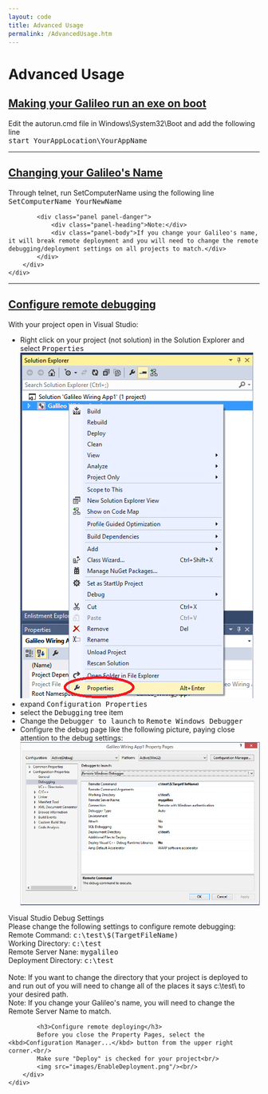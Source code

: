 ```yaml
---
layout: code
title: Advanced Usage
permalink: /AdvancedUsage.htm
---
```


<div class="jumbotron">
  <div class="container">
    <h1>Advanced Usage</h1>
  </div>
</div>

<div class="panel-group" id="accordion1">
    <div class="panel panel-default">
      <div class="panel-heading">
        <h4 class="panel-title">
          <a data-toggle="collapse" data-parent="#accordion1" href="#collapseGalileoAutorun">
            <h2>Making your Galileo run an exe on boot</h2>
          </a>
        </h4>
      </div>
      <div id="collapseGalileoAutorun" class="panel-collapse collapse">
        <div class="panel-body">
            Edit the autorun.cmd file in Windows\System32\Boot and add the following line<br/>
            <kbd>start YourAppLocation\YourAppName</kbd>
        </div>
    </div>
  </div>
</div>

---

<div class="panel-group" id="accordion2">
    <div class="panel panel-default">
      <div class="panel-heading">
        <h4 class="panel-title">
          <a data-toggle="collapse" data-parent="#accordion2" href="#collapseGalileoName">
            <h2>Changing your Galileo's Name</h2>
          </a>
        </h4>
      </div>
      <div id="collapseGalileoName" class="panel-collapse collapse">
        <div class="panel-body">
            Through telnet, run SetComputerName using the following line<br/>
            <kbd>SetComputerName YourNewName</kbd> <br/>
            
            <div class="panel panel-danger">
                <div class="panel-heading">Note:</div>
                <div class="panel-body">If you change your Galileo's name, it will break remote deployment and you will need to change the remote debugging/deployment settings on all projects to match.</div>
            </div>
        </div>
    </div>
  </div>
</div>

---

<div class="panel-group" id="accordion3">
    <div class="panel panel-default">
      <div class="panel-heading">
        <h4 class="panel-title">
          <a data-toggle="collapse" data-parent="#accordion3" href="#collapseRemoteDebugging">
            <h2>Configure remote debugging</h2>
          </a>
        </h4>
      </div>
      <div id="collapseRemoteDebugging" class="panel-collapse collapse">
        <div class="panel-body">
            <p>With your project open in Visual Studio:
                <ul>
                    <li>Right click on your project (not solution) in the Solution Explorer and select <kbd>Properties</kbd></li>
                        <img src="images/ConfigureRemoteDebugger1.png"/>
                    <li>expand <kbd>Configuration Properties</kbd></li>
                    <li>select the <kbd>Debugging</kbd> tree item</li>
                    <li>Change the <kbd>Debugger to launch</kbd> to <kbd>Remote Windows Debugger</kbd></li>
                    <li>Configure the debug page like the following picture, paying close attention to the debug settings:<br>
                        <img src="images/ConfigureRemoteDebugger.png"/>
                    </li>
                </ul>
            </p>
            <div class="panel panel-info">
                <div class="panel-heading">Visual Studio Debug Settings</div>
                <div class="panel-body">
                Please change the following settings to configure remote debugging:<br/>
                Remote Command: <kbd>c:\test\$(TargetFileName)</kbd><br/>
                Working Directory: <kbd>c:\test</kbd><br/>
                Remote Server Nane: <kbd>mygalileo</kbd><br/>
                Deployment Directory: <kbd>c:\test</kbd><br/>
                <br/>
                Note: If you want to change the directory that your project is deployed to and run out of you will need to change all of the places it says c:\test\ to your desired path.<br/>
                Note: If you change your Galileo's name, you will need to change the Remote Server Name to match.
                </div>
            </div>
            
            <h3>Configure remote deploying</h3>
            Before you close the Property Pages, select the <kbd>Configuration Manager...</kbd> button from the upper right corner.<br/>
            Make sure "Deploy" is checked for your project<br/>
            <img src="images/EnableDeployment.png"/><br/>
        </div>
    </div>
  </div>
</div>
  
  

